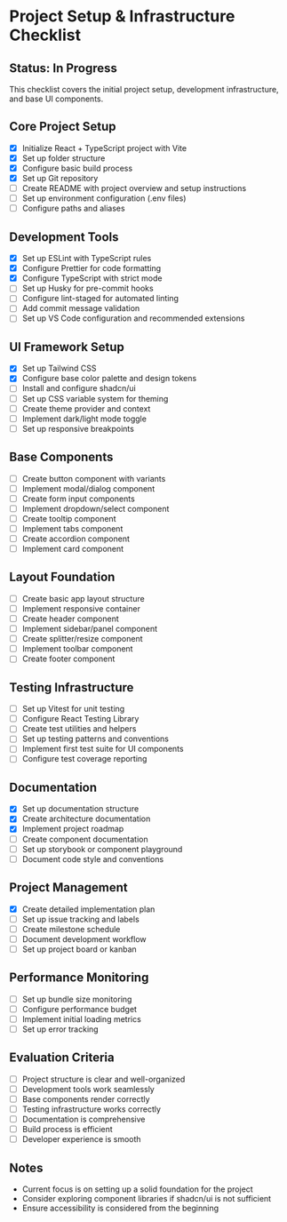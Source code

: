 # Project Setup & Infrastructure Checklist

## Status: In Progress

This checklist covers the initial project setup, development infrastructure, and base UI components.

## Core Project Setup

- [x] Initialize React + TypeScript project with Vite
- [x] Set up folder structure
- [x] Configure basic build process
- [x] Set up Git repository
- [ ] Create README with project overview and setup instructions
- [ ] Set up environment configuration (.env files)
- [ ] Configure paths and aliases

## Development Tools

- [x] Set up ESLint with TypeScript rules
- [x] Configure Prettier for code formatting
- [x] Configure TypeScript with strict mode
- [ ] Set up Husky for pre-commit hooks
- [ ] Configure lint-staged for automated linting
- [ ] Add commit message validation
- [ ] Set up VS Code configuration and recommended extensions

## UI Framework Setup

- [x] Set up Tailwind CSS
- [x] Configure base color palette and design tokens
- [ ] Install and configure shadcn/ui
- [ ] Set up CSS variable system for theming
- [ ] Create theme provider and context
- [ ] Implement dark/light mode toggle
- [ ] Set up responsive breakpoints

## Base Components

- [ ] Create button component with variants
- [ ] Implement modal/dialog component
- [ ] Create form input components
- [ ] Implement dropdown/select component
- [ ] Create tooltip component
- [ ] Implement tabs component
- [ ] Create accordion component
- [ ] Implement card component

## Layout Foundation

- [ ] Create basic app layout structure
- [ ] Implement responsive container
- [ ] Create header component
- [ ] Implement sidebar/panel component
- [ ] Create splitter/resize component
- [ ] Implement toolbar component
- [ ] Create footer component

## Testing Infrastructure

- [ ] Set up Vitest for unit testing
- [ ] Configure React Testing Library
- [ ] Create test utilities and helpers
- [ ] Set up testing patterns and conventions
- [ ] Implement first test suite for UI components
- [ ] Configure test coverage reporting

## Documentation

- [x] Set up documentation structure
- [x] Create architecture documentation
- [x] Implement project roadmap
- [ ] Create component documentation
- [ ] Set up storybook or component playground
- [ ] Document code style and conventions

## Project Management

- [x] Create detailed implementation plan
- [ ] Set up issue tracking and labels
- [ ] Create milestone schedule
- [ ] Document development workflow
- [ ] Set up project board or kanban

## Performance Monitoring

- [ ] Set up bundle size monitoring
- [ ] Configure performance budget
- [ ] Implement initial loading metrics
- [ ] Set up error tracking

## Evaluation Criteria

- [ ] Project structure is clear and well-organized
- [ ] Development tools work seamlessly
- [ ] Base components render correctly
- [ ] Testing infrastructure works correctly
- [ ] Documentation is comprehensive
- [ ] Build process is efficient
- [ ] Developer experience is smooth

## Notes

- Current focus is on setting up a solid foundation for the project
- Consider exploring component libraries if shadcn/ui is not sufficient
- Ensure accessibility is considered from the beginning
